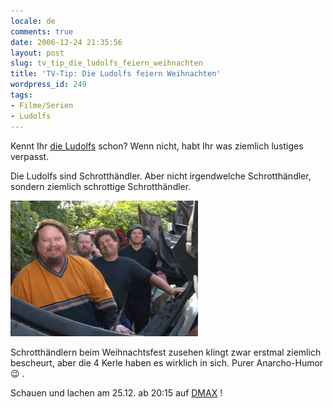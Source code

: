 ```yaml
---
locale: de
comments: true
date: 2006-12-24 21:35:56
layout: post
slug: tv_tip_die_ludolfs_feiern_weihnachten
title: 'TV-Tip: Die Ludolfs feiern Weihnachten'
wordpress_id: 249
tags:
- Filme/Serien
- Ludolfs
---
```


Kennt Ihr [die Ludolfs](http://www.dieludolfs.de/) schon? Wenn nicht, habt Ihr
was ziemlich lustiges verpasst. 

Die Ludolfs sind Schrotthändler. Aber nicht irgendwelche Schrotthändler,
sondern ziemlich schrottige Schrotthändler. 

[![](/images/2006-12-24-tv_tip_die_ludolfs_feiern_weihnachten/ludolfs.jpg)](http://www.dieludolfs.de/)

Schrotthändlern beim Weihnachtsfest zusehen klingt zwar erstmal ziemlich
bescheurt, aber die 4 Kerle haben es wirklich in sich. Purer Anarcho-Humor :wink: .

Schauen und lachen am 25.12. ab 20:15 auf [DMAX](http://www.dmax.de) !
